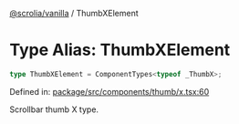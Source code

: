 [@scrolia/vanilla](../README.md) / ThumbXElement

# Type Alias: ThumbXElement

```ts
type ThumbXElement = ComponentTypes<typeof _ThumbX>;
```

Defined in: [package/src/components/thumb/x.tsx:60](https://github.com/scrolia/vanilla/blob/c815e216f987f48e097bcb0896f128fe43b9f55a/package/src/components/thumb/x.tsx#L60)

Scrollbar thumb X type.
